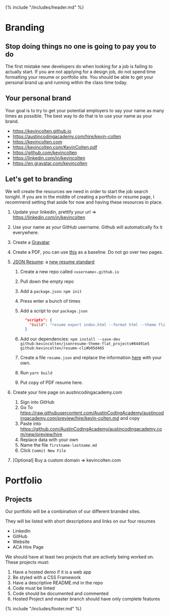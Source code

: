 {% include "/includes/header.md" %}

# Branding

## Stop doing things no one is going to pay you to do

The first mistake new developers do when looking for a job is failing to actually
start. If you are not applying for a design job, do not spend time formatting your
resume or portfolio site. You should be able to get your personal brand up and
running within the class time today.

## Your personal brand

Your goal is to try to get your potential employers to say your name as many times
as possible. The best way to do that is to use your name as your brand.

- https://kevincolten.github.io
- https://austincodingacademy.com/hire/kevin-colten
- https://kevincolten.com
- https://kevincolten.com/KevinColten.pdf
- https://github.com/kevincolten
- https://linkedin.com/in/kevincolten
- https://en.gravatar.com/kevincolten

## Let's get to branding

We will create the resources we need in order to start the job search tonight.
If you are in the middle of creating a portfolio or resume page, I recommend setting
that aside for now and having these resources in place.

1. Update your linkedin, prettify your url => https://linkedin.com/in/kevincolten

2. Use your name as your GitHub username. Github will automatically fix it everywhere.

3. Create a [Gravatar](https://en.gravatar.com/)

4. Create a PDF, you can use [this](https://docs.google.com/document/d/1TP_k9JnO-DkgNijHRw8zun7NMzKekTTx5MCUpXrDfvU/edit?usp=sharing) as a baseline. Do not go over two pages.

5. [JSON Resume](https://jsonresume.org/): a [new resume standard](https://xkcd.com/927/)

   1. Create a new repo called `<username>.github.io`
   2. Pull down the empty repo
   3. Add a `package.json`: `npm init`
   4. Press enter a bunch of times
   5. Add a script to our `package.json`

      ```json
        "scripts": {
          "build": "resume export index.html --format html --theme flat_projects"
        }
      ```

   6. Add our dependencies: `npm install --save-dev github:kevincolten/jsonresume-theme-flat_projects#84491e5 github:kevincolten/resume-cli#b05d465`
   7. Create a file `resume.json` and replace the information [here](https://github.com/kevincolten/kevincolten.github.io/blob/master/resume.json) with your own.
   8. Run `yarn build`
   9. Put copy of PDF resume here.

6. Create your hire page on austincodingacademy.com

   1. Sign into GitHub
   2. Go To https://raw.githubusercontent.com/AustinCodingAcademy/austincodingacademy.com/preview/hire/kevin-colten.md and copy
   3. Paste into https://github.com/AustinCodingAcademy/austincodingacademy.com/new/preview/hire
   4. Replace data with your own
   5. Name the file `firstname-lastname.md`
   6. Click `Commit New File`

7. [Optional] Buy a custom domain => kevincolten.com

# Portfolio

## Projects

Our portfolio will be a combination of our different branded sites.

They will be listed with short descriptions and links on our four resumes

- LinkedIn
- GitHub
- Website
- ACA Hire Page

We should have at least two projects that are actively being worked on. These
projects must:

1. Have a hosted demo if it is a web app
1. Be styled with a CSS Framework
1. Have a descriptive README.md in the repo
1. Code must be linted
1. Code should be documented and commented
1. Hosted Project and master branch should have only complete features

{% include "/includes/footer.md" %}

